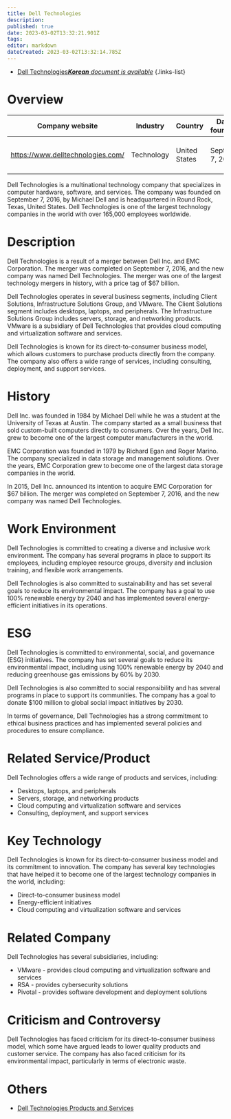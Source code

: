 ```yaml
---
title: Dell Technologies
description: 
published: true
date: 2023-03-02T13:32:21.901Z
tags: 
editor: markdown
dateCreated: 2023-03-02T13:32:14.785Z
---
```


- [Dell Technologies***Korean** document is available*](/ko/Knowledge-base/Dictionary/Company/dell-technologies)
{.links-list}
# Overview

| Company website | Industry | Country | Date of foundation | Founder | Product/Business | Number of employees | Location of headquarters |
| --- | --- | --- | --- | --- | --- | --- | --- |
| https://www.delltechnologies.com/ | Technology | United States | September 7, 2016 | Michael Dell | Computer hardware, software, and services | 165,000+ | Round Rock, Texas, United States |

Dell Technologies is a multinational technology company that specializes in computer hardware, software, and services. The company was founded on September 7, 2016, by Michael Dell and is headquartered in Round Rock, Texas, United States. Dell Technologies is one of the largest technology companies in the world with over 165,000 employees worldwide.

# Description

Dell Technologies is a result of a merger between Dell Inc. and EMC Corporation. The merger was completed on September 7, 2016, and the new company was named Dell Technologies. The merger was one of the largest technology mergers in history, with a price tag of $67 billion.

Dell Technologies operates in several business segments, including Client Solutions, Infrastructure Solutions Group, and VMware. The Client Solutions segment includes desktops, laptops, and peripherals. The Infrastructure Solutions Group includes servers, storage, and networking products. VMware is a subsidiary of Dell Technologies that provides cloud computing and virtualization software and services.

Dell Technologies is known for its direct-to-consumer business model, which allows customers to purchase products directly from the company. The company also offers a wide range of services, including consulting, deployment, and support services.

# History

Dell Inc. was founded in 1984 by Michael Dell while he was a student at the University of Texas at Austin. The company started as a small business that sold custom-built computers directly to consumers. Over the years, Dell Inc. grew to become one of the largest computer manufacturers in the world.

EMC Corporation was founded in 1979 by Richard Egan and Roger Marino. The company specialized in data storage and management solutions. Over the years, EMC Corporation grew to become one of the largest data storage companies in the world.

In 2015, Dell Inc. announced its intention to acquire EMC Corporation for $67 billion. The merger was completed on September 7, 2016, and the new company was named Dell Technologies.

# Work Environment

Dell Technologies is committed to creating a diverse and inclusive work environment. The company has several programs in place to support its employees, including employee resource groups, diversity and inclusion training, and flexible work arrangements.

Dell Technologies is also committed to sustainability and has set several goals to reduce its environmental impact. The company has a goal to use 100% renewable energy by 2040 and has implemented several energy-efficient initiatives in its operations.

# ESG

Dell Technologies is committed to environmental, social, and governance (ESG) initiatives. The company has set several goals to reduce its environmental impact, including using 100% renewable energy by 2040 and reducing greenhouse gas emissions by 60% by 2030.

Dell Technologies is also committed to social responsibility and has several programs in place to support its communities. The company has a goal to donate $100 million to global social impact initiatives by 2030.

In terms of governance, Dell Technologies has a strong commitment to ethical business practices and has implemented several policies and procedures to ensure compliance.

# Related Service/Product

Dell Technologies offers a wide range of products and services, including:

- Desktops, laptops, and peripherals
- Servers, storage, and networking products
- Cloud computing and virtualization software and services
- Consulting, deployment, and support services

# Key Technology

Dell Technologies is known for its direct-to-consumer business model and its commitment to innovation. The company has several key technologies that have helped it to become one of the largest technology companies in the world, including:

- Direct-to-consumer business model
- Energy-efficient initiatives
- Cloud computing and virtualization software and services

# Related Company

Dell Technologies has several subsidiaries, including:

- VMware - provides cloud computing and virtualization software and services
- RSA - provides cybersecurity solutions
- Pivotal - provides software development and deployment solutions

# Criticism and Controversy

Dell Technologies has faced criticism for its direct-to-consumer business model, which some have argued leads to lower quality products and customer service. The company has also faced criticism for its environmental impact, particularly in terms of electronic waste.

# Others

- [Dell Technologies Products and Services](https://www.delltechnologies.com/en-us/products/index.htm)